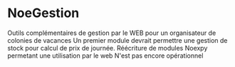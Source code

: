 # NoeGestion
Outils complémentaires de gestion par le WEB pour un organisateur de colonies de vacances
Un premier module devrait permettre une gestion de stock pour calcul de prix de journée.
Réécriture de modules Noexpy permetant une utilisation par le web
N'est pas encore opérationnel
